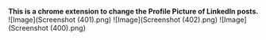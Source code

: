 


**This is a chrome extension to change the Profile Picture of LinkedIn posts.**
![Image](Screenshot (401).png)
![Image](Screenshot (402).png)
![Image](Screenshot (400).png)






